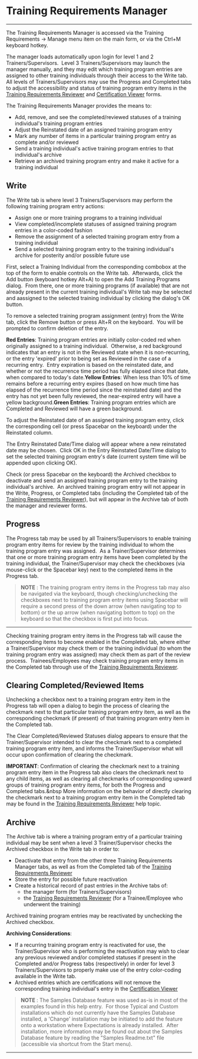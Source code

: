 # Training Requirements Manager
---

The Training Requirements Manager is accessed via the Training Requirements -&gt; Manage menu item on the main form, or via the Ctrl+M keyboard hotkey.

The manager loads automatically upon login for level 1 and 2 Trainers/Supervisors.&nbsp; Level 3 Trainers/Supervisors may launch the manager manually, and they may edit which training program entries are assigned to other training individuals through their access to the Write tab.&nbsp; All levels of Trainers/Supervisors may use the Progress and Completed tabs to adjust the accessibility and status of training program entry items in the [Training Requirements Reviewer](<tdreview.md>) and [Certification Viewer](<tdcert.md>) forms.

The Training Requirements Manager provides the means to:

- Add, remove, and see the completed/reviewed statuses of a training individual's training program entries
- Adjust the Reinstated date of an assigned training program entry
- Mark any number of items in a particular training program entry as complete and/or reviewed
- Send a training individual's active training program entries to that individual's archive
- Retrieve an archived training program entry and make it active for a training individual

## Write

The Write tab is where level 3 Trainers/Supervisors may perform the following training program entry actions:

- Assign one or more training programs to a training individual
- View completed/incomplete statuses of assigned training program entries in a color-coded fashion
- Remove the assignment of a selected training program entry from a training individual
- Send a selected training program entry to the training individual's archive for posterity and/or possible future use

First, select a Training Individual from the corresponding combobox at the top of the form to enable controls on the Write tab.&nbsp; Afterwards, click the Add button (keyboard hotkey Alt+A) to open the Add Training Programs dialog.&nbsp; From there, one or more training programs (if available) that are not already present in the current training individual's Write tab may be selected and aassigned to the selected training individual by clicking the dialog's OK button.

To remove a selected training program assignment (entry) from the Write tab, click the Remove button or press Alt+R on the keyboard.&nbsp; You will be prompted to confirm deletion of the entry.

**Red Entries**: Training program entries are initially color-coded red when originally assigned to a training individual.&nbsp; Otherwise, a red background indicates that an entry is not in the Reviewed state when it is non-recurring, or the entry 'expired' prior to being set as Reviewed in the case of a recurring entry.&nbsp; Entry expiration is based on the reinstated date, and whether or not the recurrence time period has fully elapsed since that date, when compared to today's date.**Yellow Entries**: When less than 10% of time remains before a recurring entry expires (based on how much time has elapsed of the recurrence time period since the reinstated date) and the entry has not yet been fully reviewed, the near-expired entry will have a yellow background.**Green Entries**: Training program entries which are Completed and Reviewed will have a green background.

To adjust the Reinstated date of an assigned training program entry, click the corresponding cell (or press Spacebar on the keyboard) under the Reinstated column.

The Entry Reinstated Date/Time dialog will appear where a new reinstated date may be chosen.&nbsp; Click OK in the Entry Reinstated Date/Time dialog to set the selected training program entry's date (current system time will be appended upon clicking OK).

Check (or press Spacebar on the keyboard) the Archived checkbox to deactivate and send an assigned training program entry to the training individual's archive.&nbsp; An archived training program entry will not appear in the Write, Progress, or Completed tabs (including the Completed tab of the [Training Requirements Reviewer](<tdreview.md>)), but will appear in the Archive tab of both the manager and reviewer forms.

## Progress

The Progress tab may be used by all Trainers/Supervisors to enable training program entry items for review by the training individual to whom the training program entry was assigned.&nbsp; As a Trainer/Supervisor determines that one or more training program entry items have been completed by the training individual, the Trainer/Supervisor may check the checkboxes (via mouse-click or the Spacebar key) next to the completed items in the Progress tab.

> **NOTE** : The training program entry items in the Progress tab may also be navigated via the keyboard, though checking/unchecking the checkboxes next to training program entry items using Spacebar will require a second press of the down arrow (when navigating top to bottom) or the up arrow (when navigating bottom to top) on the keyboard so that the checkbox is first put into focus. 
---

Checking training program entry items in the Progress tab will cause the corresponding items to become enabled in the Completed tab, where either a Trainer/Supervisor may check them or the training individual (to whom the training program entry was assigned) may check them as part of the review process.&nbsp; Trainees/Employees may check training program entry items in the Completed tab through use of the [Training Requirements Reviewer](<tdreview.md>). 

## Clearing Completed/Reviewed Items

Unchecking a checkbox next to a training program entry item in the Progress tab will open a dialog to begin the process of clearing the checkmark next to that particular training program entry item, as well as the corresponding checkmark (if present) of that training program entry item in the Completed tab.

The Clear Completed/Reviewed Statuses dialog appears to ensure that the Trainer/Supervisor intended to clear the checkmark next to a completed training program entry item, and informs the Trainer/Supervisor what will occur upon confirmation of clearing the checkmark.

**IMPORTANT**: Confirmation of clearing the checkmark next to a training program entry item in the Progress tab also clears the checkmark next to any child items, as well as clearing all checkmarks of corresponding upward groups of training program entry items, for both the Progress and Completed tabs.&nbsp More information on the behavior of directly clearing the checkmark next to a training program entry item in the Completed tab may be found in the [Training Requirements Reviewer](<tdreview.md>) help topic.

## Archive

The Archive tab is where a training program entry of a particular training individual may be sent when a level 3 Trainer/Supervisor checks the Archived checkbox in the Write tab in order to:

- Deactivate that entry from the other three Training Requirements Manager tabs, as well as from the Completed tab of the [Training Requirements Reviewer](<tdreview.md>)
- Store the entry for possible future reactivation
- Create a historical record of past entries in the Archive tabs of:
    - the manager form (for Trainers/Supervisors)
    - the [Training Requirements Reviewer](<tdreview.md>) (for a Trainee/Employee who underwent the training)

Archived training program entries may be reactivated by unchecking the Archived checkbox.

**Archiving Considerations**:

- If a recurring training program entry is reactivated for use, the Trainer/Supervisor who is performing the reactivation may wish to clear any previous reviewed and/or completed statuses if present in the Completed and/or Progress tabs (respectively) in order for level 3 Trainers/Supervisors to properly make use of the entry color-coding available in the Write tab.
- Archived entries which are certifications will not remove the corresponding training individual's entry in the [Certification Viewer](<tdcert.md>)

> **NOTE** : The Samples Database feature was used as-is in most of the examples found in this help entry.&nbsp; For those Typical and Custom installations which do not currently have the Samples Database installed, a 'Change' installation may be initiated to add the feature onto a workstation where Expectations is already installed.&nbsp; After installation, more information may be found out about the Samples Database feature by reading the "Samples Readme.txt" file (accessible via shortcut from the Start menu). 
---